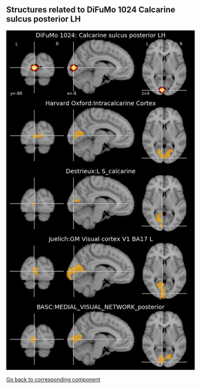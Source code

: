 


## Structures related to DiFuMo 1024 Calcarine sulcus posterior LH

![158](158.jpg "Structures related to DiFuMo 1024 Calcarine sulcus posterior LH")

[Go back to corresponding component](https://parietal-inria.github.io/DiFuMo/1024/html/158.html)